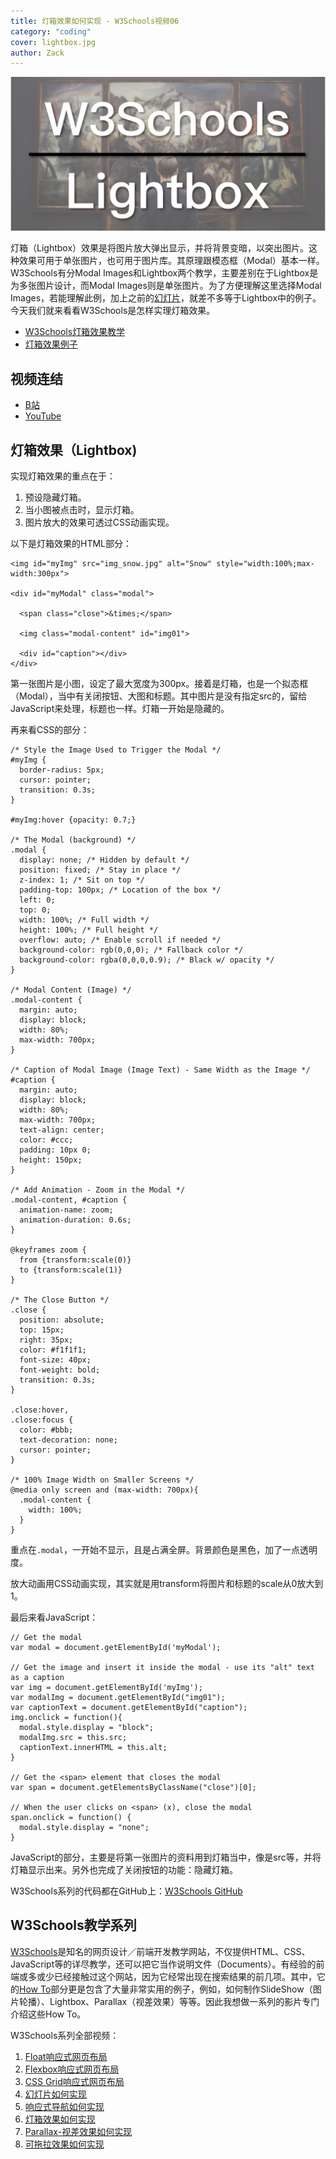 ```yaml
---
title: 灯箱效果如何实现 - W3Schools视频06
category: "coding"
cover: lightbox.jpg
author: Zack
---
```


![灯箱效果](lightbox.jpg)

灯箱（Lightbox）效果是将图片放大弹出显示，并将背景变暗，以突出图片。这种效果可用于单张图片，也可用于图片库。其原理跟模态框（Modal）基本一样。W3Schools有分Modal Images和Lightbox两个教学，主要差别在于Lightbox是为多张图片设计，而Modal Images则是单张图片。为了方便理解这里选择Modal Images，若能理解此例，加上之前的[幻灯片](https://zacklive.com/w3schools-slideshow)，就差不多等于Lightbox中的例子。今天我们就来看看W3Schools是怎样实理灯箱效果。

* [W3Schools灯箱效果教学](https://www.w3schools.com/howto/howto_css_modal_images.asp)
* [灯箱效果例子](https://www.w3schools.com/howto/tryit.asp?filename=tryhow_js_topnav)

## 视频连结

* [B站](https://www.bilibili.com/video/av46844478/)
* [YouTube](https://youtu.be/Q88UFRlqMYA)

## 灯箱效果（Lightbox)

实现灯箱效果的重点在于：

1. 预设隐藏灯箱。
2. 当小图被点击时，显示灯箱。
3. 图片放大的效果可透过CSS动画实现。

以下是灯箱效果的HTML部分：

```
<img id="myImg" src="img_snow.jpg" alt="Snow" style="width:100%;max-width:300px">

<div id="myModal" class="modal">

  <span class="close">&times;</span>

  <img class="modal-content" id="img01">

  <div id="caption"></div>
</div>
```

第一张图片是小图，设定了最大宽度为300px。接着是灯箱，也是一个拟态框（Modal），当中有关闭按钮、大图和标题。其中图片是没有指定src的，留给JavaScript来处理，标题也一样。灯箱一开始是隐藏的。

再来看CSS的部分：

```
/* Style the Image Used to Trigger the Modal */
#myImg {
  border-radius: 5px;
  cursor: pointer;
  transition: 0.3s;
}

#myImg:hover {opacity: 0.7;}

/* The Modal (background) */
.modal {
  display: none; /* Hidden by default */
  position: fixed; /* Stay in place */
  z-index: 1; /* Sit on top */
  padding-top: 100px; /* Location of the box */
  left: 0;
  top: 0;
  width: 100%; /* Full width */
  height: 100%; /* Full height */
  overflow: auto; /* Enable scroll if needed */
  background-color: rgb(0,0,0); /* Fallback color */
  background-color: rgba(0,0,0,0.9); /* Black w/ opacity */
}

/* Modal Content (Image) */
.modal-content {
  margin: auto;
  display: block;
  width: 80%;
  max-width: 700px;
}

/* Caption of Modal Image (Image Text) - Same Width as the Image */
#caption {
  margin: auto;
  display: block;
  width: 80%;
  max-width: 700px;
  text-align: center;
  color: #ccc;
  padding: 10px 0;
  height: 150px;
}

/* Add Animation - Zoom in the Modal */
.modal-content, #caption {
  animation-name: zoom;
  animation-duration: 0.6s;
}

@keyframes zoom {
  from {transform:scale(0)}
  to {transform:scale(1)}
}

/* The Close Button */
.close {
  position: absolute;
  top: 15px;
  right: 35px;
  color: #f1f1f1;
  font-size: 40px;
  font-weight: bold;
  transition: 0.3s;
}

.close:hover,
.close:focus {
  color: #bbb;
  text-decoration: none;
  cursor: pointer;
}

/* 100% Image Width on Smaller Screens */
@media only screen and (max-width: 700px){
  .modal-content {
    width: 100%;
  }
}
```

重点在`.modal`，一开始不显示，且是占满全屏。背景颜色是黑色，加了一点透明度。

放大动画用CSS动画实现，其实就是用transform将图片和标题的scale从0放大到1。

最后来看JavaScript：

```
// Get the modal
var modal = document.getElementById('myModal');

// Get the image and insert it inside the modal - use its "alt" text as a caption
var img = document.getElementById('myImg');
var modalImg = document.getElementById("img01");
var captionText = document.getElementById("caption");
img.onclick = function(){
  modal.style.display = "block";
  modalImg.src = this.src;
  captionText.innerHTML = this.alt;
}

// Get the <span> element that closes the modal
var span = document.getElementsByClassName("close")[0];

// When the user clicks on <span> (x), close the modal
span.onclick = function() { 
  modal.style.display = "none";
}
```

JavaScript的部分，主要是将第一张图片的资料用到灯箱当中，像是src等，并将灯箱显示出来。另外也完成了关闭按钮的功能：隐藏灯箱。

W3Schools系列的代码都在GitHub上：[W3Schools GitHub](https://github.com/ZacharyChim/W3Schools)

## W3Schools教学系列

[W3Schools](https://www.w3schools.com)是知名的网页设计／前端开发教学网站，不仅提供HTML、CSS、JavaScript等的详尽教学，还可以把它当作说明文件（Documents）。有经验的前端或多或少已经接触过这个网站，因为它经常出现在搜索结果的前几项。其中，它的[How To](https://www.w3schools.com/howto/default.asp)部分更是包含了大量非常实用的例子，例如，如何制作SlideShow（图片轮播）、Lightbox、Parallax（视差效果）等等。因此我想做一系列的影片专门介绍这些How To。

W3Schools系列全部视频：

1. [Float响应式网页布局](https://zacklive.com/w3schools-web-layout/)
2. [Flexbox响应式网页布局](https://zacklive.com/w3schools-flex/)
3. [CSS Grid响应式网页布局](https://zacklive.com/w3schools-grid/)
4. [幻灯片如何实现](https://zacklive.com/w3schools-slideshow/)
5. [响应式导航如何实现](https://zacklive.com/w3schools-responsvie-nav/)
6. [灯箱效果如何实现](https://zacklive.com/w3schools-lightbox/)
7. [Parallax-视差效果如何实现](https://zacklive.com/w3schools-parallax/)
8. [可拖拉效果如何实现](https://zacklive.com/w3schools-draggable/)